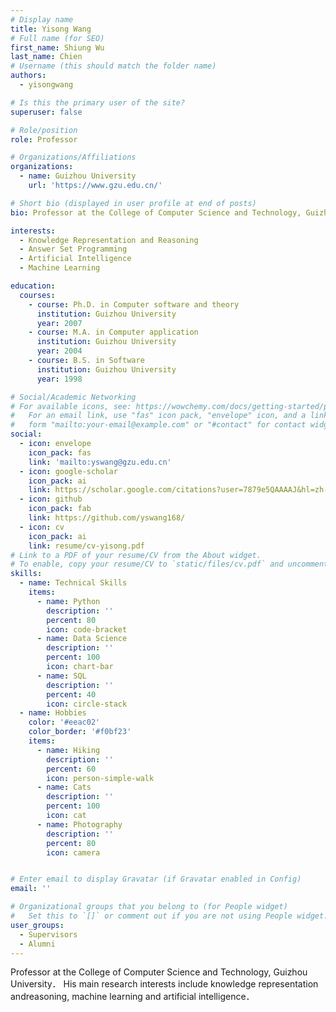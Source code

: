 ```yaml
---
# Display name
title: Yisong Wang
# Full name (for SEO)
first_name: Shiung Wu
last_name: Chien
# Username (this should match the folder name)
authors:
  - yisongwang

# Is this the primary user of the site?
superuser: false

# Role/position
role: Professor

# Organizations/Affiliations
organizations:
  - name: Guizhou University
    url: 'https://www.gzu.edu.cn/'

# Short bio (displayed in user profile at end of posts)
bio: Professor at the College of Computer Science and Technology, Guizhou University． His main research interests include knowledge representation andreasoning,machine learning and artificial intelligence．

interests:
  - Knowledge Representation and Reasoning
  - Answer Set Programming
  - Artificial Intelligence
  - Machine Learning

education:
  courses:
    - course: Ph.D. in Computer software and theory
      institution: Guizhou University
      year: 2007
    - course: M.A. in Computer application
      institution: Guizhou University
      year: 2004
    - course: B.S. in Software
      institution: Guizhou University
      year: 1998

# Social/Academic Networking
# For available icons, see: https://wowchemy.com/docs/getting-started/page-builder/#icons
#   For an email link, use "fas" icon pack, "envelope" icon, and a link in the
#   form "mailto:your-email@example.com" or "#contact" for contact widget.
social:
  - icon: envelope
    icon_pack: fas
    link: 'mailto:yswang@gzu.edu.cn'
  - icon: google-scholar
    icon_pack: ai
    link: https://scholar.google.com/citations?user=7879e5QAAAAJ&hl=zh-CN&oi=ao
  - icon: github
    icon_pack: fab
    link: https://github.com/yswang168/
  - icon: cv
    icon_pack: ai
    link: resume/cv-yisong.pdf
# Link to a PDF of your resume/CV from the About widget.
# To enable, copy your resume/CV to `static/files/cv.pdf` and uncomment the lines below.
skills:
  - name: Technical Skills
    items:
      - name: Python
        description: ''
        percent: 80
        icon: code-bracket
      - name: Data Science
        description: ''
        percent: 100
        icon: chart-bar
      - name: SQL
        description: ''
        percent: 40
        icon: circle-stack
  - name: Hobbies
    color: '#eeac02'
    color_border: '#f0bf23'
    items:
      - name: Hiking
        description: ''
        percent: 60
        icon: person-simple-walk
      - name: Cats
        description: ''
        percent: 100
        icon: cat
      - name: Photography
        description: ''
        percent: 80
        icon: camera


# Enter email to display Gravatar (if Gravatar enabled in Config)
email: ''

# Organizational groups that you belong to (for People widget)
#   Set this to `[]` or comment out if you are not using People widget.
user_groups:
  - Supervisors
  - Alumni
---
```


Professor at the College of Computer Science and Technology, Guizhou University． His main research interests include knowledge representation andreasoning, machine learning and artificial intelligence．